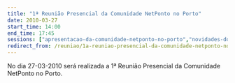 ```yaml
---
title: "1ª Reunião Presencial da Comunidade NetPonto no Porto"
date: 2010-03-27
start_time: 14:00
end_time: 17:45
sessions: ["apresentacao-da-comunidade-netponto-no-porto","novidades-do-net-framework-4-0-para-csharp-e-vb-net-2","configuracao-de-um-portal-sharepoint-2007-e-funcionalidades-de-apoio-2"]
redirect_from: /reuniao/1a-reuniao-presencial-da-comunidade-netponto-no-porto/
---
```

No dia 27-03-2010 será realizada a 1ª Reunião Presencial da Comunidade NetPonto no Porto.